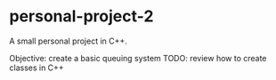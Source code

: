 # personal-project-2
A small personal project in C++.

Objective: create a basic queuing system
TODO: review how to create classes in C++